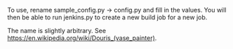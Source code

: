 To use, rename sample_config.py -> config.py and fill in the values. You will then be able to run jenkins.py to create a new build job for a new job.

The name is slightly arbitrary. See https://en.wikipedia.org/wiki/Douris_(vase_painter).
